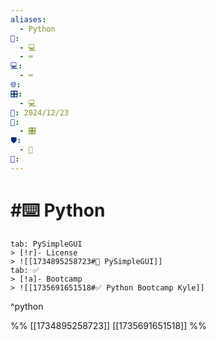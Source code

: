 ```yaml
---
aliases:
  - Python
📁:
  - 💻
  - ⌨️
💻:
  - ⌨️
🌐: 
🎛️:
  - 💻
📅: 2024/12/23
🔀:
  - 🎛️
🛡️:
  - 🐍
👤:
---
```

# #⌨️ Python

```tabs
tab: PySimpleGUI
> [!r]- License 
> ![[1734895258723#🔐 PySimpleGUI]]
tab: ✅
> [!a]- Bootcamp
> ![[1735691651518#✅ Python Bootcamp Kyle]]

```

^python

%%
[[1734895258723]]
[[1735691651518]]
%%